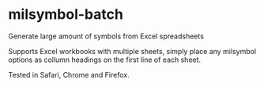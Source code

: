 # milsymbol-batch
Generate large amount of symbols from Excel spreadsheets

Supports Excel workbooks with multiple sheets, simply place any milsymbol options as collumn headings on the first line of each sheet.

Tested in Safari, Chrome and Firefox.
